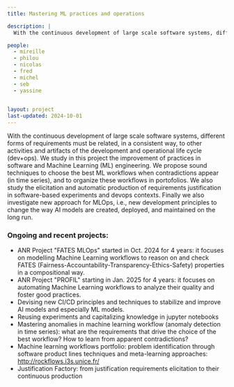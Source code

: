 ```yaml
---
title: Mastering ML practices and operations

description: |
  With the continuous development of large scale software systems, different forms of requirements must be related, in a consistent way, to other activities and artifacts of the development and operational life cycle (dev+ops).

people:
  - mireille
  - philou
  - nicolas
  - fred
  - michel
  - seb
  - yassine
 

layout: project
last-updated: 2024-10-01
---
```


With the continuous development of large scale software systems, different forms of requirements must be related, in a consistent way, to other activities and artifacts of the development and operational life cycle (dev+ops). We study in this project the improvement of practices in software and Machine Learning (ML) engineering. We propose sound techniques to choose the best ML workflows when contradictions appear (in time series), and to organize these workflows in portofolios. We also study the elicitation and automatic production of requirements justification in software-based experiments and devops contexts. Finally we also investigate new approach for MLOps, i.e., new development principles to change the way AI models are created, deployed, and maintained on the long run.


### Ongoing and recent projects:

  - ANR Project "FATES MLOps" started in Oct. 2024 for 4 years: it focuses on modelling Machine Learning workflows to reason on and check FATES (Fairness-Accountability-Transparency-Ethics-Safety) properties in a compositional way.
  - ANR Project "PROFIL" starting in Jan. 2025 for 4 years: it focuses on automating Machine Learning workflows to analyze their quality and foster good practices.
  - Devising new CI/CD principles and techniques to stabilize and improve AI models and especially ML models.
  - Reusing experiments and capitalizing knowledge in jupyter notebooks
  - Mastering anomalies in machine learning workflow (anomaly detection in time series): what are the requirements that drive the choice of the best workflow? How to learn from apparent contradictions?
  - Machine learning workflows portfolio: problem identification through software product lines techniques and meta-learning approaches: http://rockflows.i3s.unice.fr/
  - Justification Factory: from justification requirements elicitation to their continuous production
  

